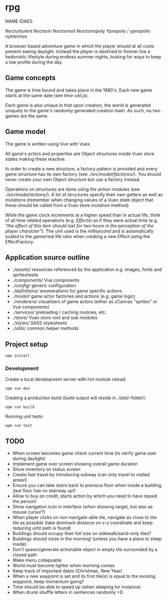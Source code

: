 # rpg

NAME IDAES:

Nocturbulent
Nocturin
Nocturmoil
Nocturnopoly
Ypnopoly / ypnopolio
nykterinos

A browser based adventure game in which the player should at all costs prevent
seeing daylight. Instead the player is destined to forever live a hedonistic
lifestyle during endless summer nights, looking for ways to keep a low profile
during the day.

## Game concepts

The game is time bound and takes place in the 1980's. Each new game starts at
the same date (see _time-util.js_).

Each game is also unique in that upon creation, the world is generated uniquely
to the game's randomly generated creation hash. As such, no two games are the same.

## Game model

The game is written using Vue with Vuex.

All game's actors and properties are Object structures inside Vuex store states making
these reactive.

In order to create a new structure, a factory pattern is provided and every
game structure has its own factory (see _./src/model/factories/_). You should never
create your own Object structure but use a factory instead.

Operations on structures are done using the action modules (see _./src/model/actions/_).
A lot of structures specify their own getters as well as mutations (remember when changing values
of a Vuex state object that these should be called from a Vuex store mutation-method).

While the game clock increments at a higher speed than in actual life, think of all time related
operations (e.g. _Effects_) as if they were actual time (e.g. _"the effect of this item should last for two hours in the perception of the player character"_). The unit used is the _millisecond_ and is automatically
scaled to the game/real life ratio when creating a new Effect using the EffectFactory.

## Application source outline

 * _./assets/_ resources referenced by the application e.g. images, fonts and spritesheets
 * _./components/_ Vue components
 * _./config/_ generic configuration
 * _./definitions/_ enumerations for game specific actions
 * _./model/_ game actor factories and actions (e.g. game logic)
 * _./renderers/_ visualisers of game actors (either as zCanvas "sprites" or Vue components)
 * _./services/_ preloading / caching routines, etc.
 * _./store/_ Vuex store root and sub modules
 * _./styles/_ SASS stylesheets
 * _./utils/_ common helper methods

## Project setup
```
npm install
```

### Development

Create a local development server with hot module reload:

```
npm run dev
```

Creating a production build (build output will reside in _./dist/_-folder):

```
npm run build
```

Running unit tests:

```
npm run test
```

## TODO

* When screen becomes game check current time (to verify game over during daylight)
* Implement game over screen showing overall game duration
* Show inventory on status screen
* Create fast travel by introducing subway (can only travel to visited areas!)
* Ensure you can take stairs back to previous floor when inside a building, (last floor has no stairway up!)
* Allow to buy on credit, starts action by which you need to have repaid the person!
* Show navigation icon in interface (when showing target, but also as mouse cursor?)
* When player clicks on non-navigate-able tile, navigate as close to the tile as possible (take dominant distance on x-y coordinate and keep reducing until path is found)
* Buildings should occupy their full size on sidewalk/sand-only tiles?
* Buildings should close in the morning! (unless you have a place to sleep inside)
* Don't spawn/generate actionable object in empty tile surrounded by a closed path
* Make menu collapsable
* World must become lighter when morning comes
* Keep track of important dates (Christmas, New Year)
* When a new waypoint is set and its first tile(s) is equal to the existing waypoint, keep momentum going?
* Time should be able to speed up (when sleeping for instance)
* When drunk shuffle letters in sentences randomly =D
